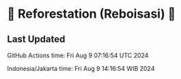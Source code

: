 
# 🌳 Reforestation (Reboisasi) 🌲

## Last Updated

GitHub Actions time: Fri Aug  9 07:16:54 UTC 2024

Indonesia/Jakarta time: Fri Aug  9 14:16:54 WIB 2024
